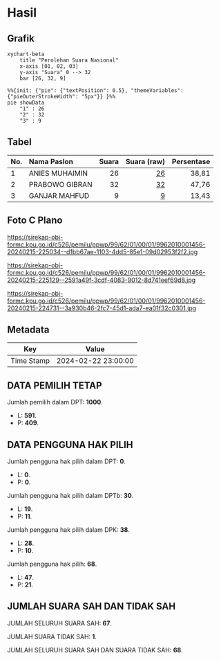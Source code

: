 # Hasil

## Grafik

```mermaid
xychart-beta
    title "Perolehan Suara Nasional"
    x-axis [01, 02, 03]
    y-axis "Suara" 0 --> 32
    bar [26, 32, 9]
```

```mermaid
%%{init: {"pie": {"textPosition": 0.5}, "themeVariables": {"pieOuterStrokeWidth": "5px"}} }%%
pie showData
    "1" : 26
    "2" : 32
    "3" : 9
```

## Tabel

| No. | Nama Paslon    | Suara | Suara (raw) | Persentase |
|:--- |:-------------- | -----:| -----------:| ----------:|
| 1   | ANIES MUHAIMIN | 26    | [26][p-1]   | 38,81      |
| 2   | PRABOWO GIBRAN | 32    | [32][p-2]   | 47,76      |
| 3   | GANJAR MAHFUD  | 9     | [9][p-3]    | 13,43      |


[p-1]: https://github.com/gigit-pemilu/pemilu-2024/blob/main/pilpres/hitung-suara/sub/99-luar-negeri/sub/62-kuala-lumpur-malaysia/sub/01-kuala-lumpur-malaysia/sub/0001-kuala-lumpur-malaysia/sub/456-tps-143/sub/paslon-1.txt
[p-2]: https://github.com/gigit-pemilu/pemilu-2024/blob/main/pilpres/hitung-suara/sub/99-luar-negeri/sub/62-kuala-lumpur-malaysia/sub/01-kuala-lumpur-malaysia/sub/0001-kuala-lumpur-malaysia/sub/456-tps-143/sub/paslon-2.txt
[p-3]: https://github.com/gigit-pemilu/pemilu-2024/blob/main/pilpres/hitung-suara/sub/99-luar-negeri/sub/62-kuala-lumpur-malaysia/sub/01-kuala-lumpur-malaysia/sub/0001-kuala-lumpur-malaysia/sub/456-tps-143/sub/paslon-3.txt

## Foto C Plano

https://sirekap-obj-formc.kpu.go.id/c526/pemilu/ppwp/99/62/01/00/01/9962010001456-20240215-225034--d1bb67ae-1103-4dd5-85e1-09d02953f2f2.jpg

https://sirekap-obj-formc.kpu.go.id/c526/pemilu/ppwp/99/62/01/00/01/9962010001456-20240215-225129--2591a49f-3cdf-4083-9012-8d741eef69d8.jpg

https://sirekap-obj-formc.kpu.go.id/c526/pemilu/ppwp/99/62/01/00/01/9962010001456-20240215-224731--3a930b46-2fc7-45d1-ada7-ea01f32c0301.jpg


## Metadata

| Key        | Value               |
| ---------- | ------------------- |
| Time Stamp | 2024-02-22 23:00:00 |


## DATA PEMILIH TETAP

Jumlah pemilih dalam DPT: **1000**.
 * L: **591**.
 * P: **409**.

## DATA PENGGUNA HAK PILIH

Jumlah pengguna hak pilih dalam DPT: **0**.
 * L: **0**.
 * P: **0**.

Jumlah pengguna hak pilih dalam DPTb: **30**.
 * L: **19**.
 * P: **11**.

Jumlah pengguna hak pilih dalam DPK: **38**.
 * L: **28**.
 * P: **10**.

Jumlah pengguna hak pilih: **68**.
 * L: **47**.
 * P: **21**.

## JUMLAH SUARA SAH DAN TIDAK SAH

JUMLAH SELURUH SUARA SAH: **67**.

JUMLAH SUARA TIDAK SAH: **1**.

JUMLAH SELURUH SUARA SAH DAN SUARA TIDAK SAH: **68**.



